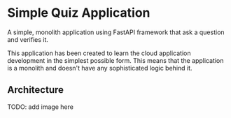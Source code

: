 # Simple Quiz Application

A simple, monolith application using FastAPI framework that ask a question and verifies it.

This application has been created to learn the cloud application development in the simplest possible form.
This means that the application is a monolith and doesn't have any sophisticated logic behind it.

## Architecture

TODO: add image here
